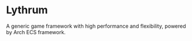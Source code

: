 # Lythrum
A generic game framework with high performance and flexibility, powered by Arch ECS framework.
